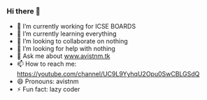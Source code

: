 ### Hi there 👋
- 🔭 I’m currently working for ICSE BOARDS
- 🌱 I’m currently learning everything
- 👯 I’m looking to collaborate on nothing
- 🤔 I’m looking for help with nothing
- 💬 Ask me about www.avistnm.tk
- 📫 How to reach me: https://youtube.com/channel/UC9L9YyhqU2Opu0SwCBLGSdQ
- 😄 Pronouns: avistnm
- ⚡ Fun fact: lazy coder
